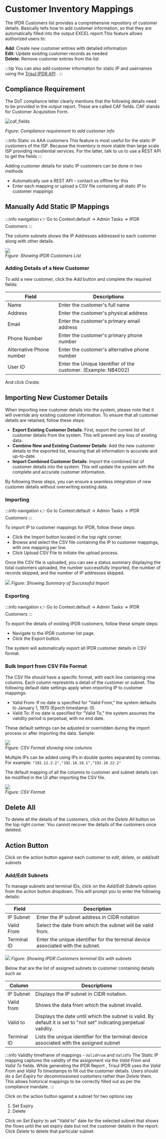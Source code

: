 # Customer Inventory Mappings

The IPDR Customers list provides a comprehensive repository of customer details. Basically tells how to add customer information, so that they are automatically filled into the output EXCEL report.This feature allows authorized users to:

   **Add**: Create new customer entries with detailed information  
   **Edit**: Update existing customer records as needed  
   **Delete**: Remove customer entries from the list  

   :::tip
You can also add customer information for static IP and usernames using the [Trisul IPDR API](api) . 
:::

## Compliance Requirement

The DoT compliance letter clearly mentions that the following details need to be provided in the output report.  These are called CAF fields. CAF stands for Customer Acquisition Form. 

![caf_fields](images/letter-caf.png)

*Figure: Compliance requirement to add customer info* 

:::info  Static vs AAA customers
This feature is most useful for the static IP customers of the ISP. Because the inventory is more stable than large scale ISP providing residiential services. For the latter, talk to us to use a REST API to get the fields
:::

Adding customer details for static IP customers can be done in two methods

- Automatically use a REST API – contact us offline for this
- Enter each mapping or upload a CSV file containing all static IP to customer mappings

## Manually Add Static IP Mappings 

:::info navigation 
:point_right: Go to Context:default &rarr; Admin Tasks &rarr; IPDR Customers
:::

The column subnets shows the IP Addresses addressed to each customer along with other details.

![](images/pagination-ipdr.png)  
*Figure: Showing IPDR Customers List*

### Adding Details of a New Customer

To add a new customer, click the *Add* button and complete the required fields:

| Field | Descriptions |
|-------|--------------|
| Name | Enter the customer's full name |
| Address | Enter the customer's physical address |
| Email | Enter the customer's primary email address |
| Phone Number | Enter the customer's primary phone number |
| Alternative Phone number | Enter the customer's alternative phone number |
| User ID | Enter the Unique Identifier of the customer. (Example: NB4002) |

And click *Create*.


## Importing New Customer Details

When importing new customer details into the system, please note that it will override any existing customer information. To ensure that all customer details are retained, follow these steps:

- **Export Existing Customer Details**: First, export the current list of customer details from the system. This will prevent any loss of existing data.
- **Combine New and Existing Customer Details**: Add the new customer details to the exported list, ensuring that all information is accurate and up-to-date.
- **Import Combined Customer Details**: Import the combined list of customer details into the system. This will update the system with the complete and accurate customer information.

By following these steps, you can ensure a seamless integration of new customer details without overwriting existing data.

### Importing

:::info navigation 
:point_right: Go to Context:default &rarr; Admin Tasks &rarr; IPDR Customers
:::

To import IP to customer mappings for IPDR, follow these steps:

- Click the Import button located in the top right corner.
- Browse and select the CSV file containing the IP to customer mappings, with one mapping per line.
- Click Upload CSV File to initiate the upload process. 

Once the CSV file is uploaded, you can see a status summary displaying the total customers uploaded, the number successfully imported, the number of records skipped, and the number of IP addresses skipped.

![](images/csvimport.png)
*Figure: Showing Summary of Successful Import*

### Exporting

:::info navigation 
:point_right: Go to Context:default &rarr; Admin Tasks &rarr; IPDR Customers
:::

To export the details of existing IPDR customers, follow these simple steps:

- Navigate to the IPDR customer list page.
- Click the Export button.

The system will automatically export all IPDR customer details in CSV format.

### Bulk Import from CSV File Format

The CSV file should have a specific format, with each line containing nine columns. Each column represents a detail of the customer or subnet. The following default date settings apply when importing IP to customer mappings:

- Valid From: If no date is specified for "Valid From," the system defaults to January 1, 1970 (Epoch timestamp: 0).
- Valid To: If no date is specified for "Valid To," the system assumes the validity period is perpetual, with no end date.

These default settings can be adjusted or overridden during the import process or after importing the data.
Sample:

![](images/csv_format.png)  
*Figure: CSV Format showing nine columns*

Multiple IPs can be added using IPs in double quotes separated by commas.  
For example: `"192.12.3.2","192.18.10.1","192.10.22.2"`

The default mapping of all the columns to customer and subnet details can be modified in the UI after importing the CSV file.

![](images/csvformat.png)  
*Figure: CSV Format*


## Delete All

To delete all the details of the customers, click on the *Delete All* button on the top right corner. You cannot recover the details of the customers once deleted. 

## Action Button

Click on the action button against each customer to *edit*, *delete*, or *add/edit subnets*

### Add/Edit Subnets

To manage subnets and terminal IDs, click on the *Add/Edit Subnets* option from the action button dropdown. This will prompt you to enter the following details:

| Field | Description |
|-------|-------------|
| IP Subnet | Enter the IP subnet address in CIDR notation 
| Valid From | Select the date from which the subnet will be valid from. |
| Terminal ID | Enter the unique identifier for the terminal device associated with the subnet. |

![](images/ipsubnet_terminalid.png)
*Figure: Showing IPDR Customers terminal IDs with subnets*

Below that are the list of assigned subnets to customer containing details such as 

| Column| Descriptions |
|--------|--------------|
| IP Subnet | Displays the IP subnet in CIDR notation. |
| Valid from | Shows the data from which the subnet invalid. |
| Valid to | Displays the date until which the subnet is valid. By default it is set to "not set" indicating perpetual validity. |
| Terminal ID | Lists the unique identifier for the terminal device associated with the assigned subnet |


:::info Validity timeframe of mappings - `ValidFrom` and `ValidTo` 
The Static IP mapping captures the validity of the assignment via the *Valid From* and *Valid To* fields. While generating the IPDR Report , Trisul IPDR uses the *Valid From* and *Valid To* timestamps to fill out the customer details. Users should do a *Set Expiry* for decommissioned customers rather than *Delete* them. This allows historical mappings to be correctly filled out as per the compliance mandate. 
:::

Click on the action button against a subnet for two options say
1) Set Expiry
2) Delete

Click on *Set Expiry* to set "Valid to" date for the selected subnet that shows the flows until the set expiry date but not the customer details in the report. Click *Delete* to delete that particular subnet.